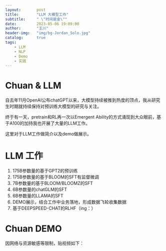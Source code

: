 ```yaml
---
layout:       post
title:        "LLM 大模型工作"
subtitle:     " \"时间是金\""
date:         2023-05-06 19:09:00
author:       "王川"
header-img:   "img/bg-Jordan_Solo.jpg"
catalog:      true
tags:
    - LLM
    - NLP
    - Demo
    - 实践
---
```


# Chuan & LLM

自去年11月OpenAI公布chatGPT以来，大模型持续被推到热度的顶点，我从研究生时期就持续保持对预训练大模型的研究与关注。

终于有一天，pretrain和RL再一次以Emergent Ability的方式涌现到大众眼前，基于A100的加持我也开展了大量的LLM工作。

这里对于LLM工作做简介以及demo做展示。


# LLM 工作

1. 175B参数量的基于GPT2的预训练
2. 175B参数量的基于BLOOM的SFT有监督微调
3. 7B参数量的基于BLOOM/BLOOMZ的SFT
4. 6B参数量的chatGLM的SFT
5. 6B参数量的LLAMA的SFT
6. DEMO展示，结合工作中业务落地，形成数据飞轮收集数据
7. 基于DEEPSPEED-CHAT的RLHF（ing：）

# Chuan DEMO

因网络与资源敏感等限制，贴视频如下：


